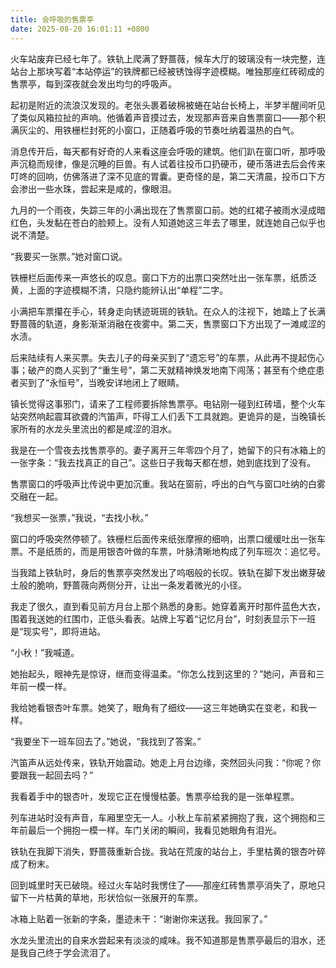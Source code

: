 ```yaml
---
title: 会呼吸的售票亭
date: 2025-08-20 16:01:11 +0800
---
```


火车站废弃已经七年了。铁轨上爬满了野蔷薇，候车大厅的玻璃没有一块完整，连站台上那块写着“本站停运”的铁牌都已经被锈蚀得字迹模糊。唯独那座红砖砌成的售票亭，每到深夜就会发出均匀的呼吸声。

起初是附近的流浪汉发现的。老张头裹着破棉被蜷在站台长椅上，半梦半醒间听见了类似风箱拉扯的声响。他循着声音摸过去，发现那声音来自售票窗口——那个积满灰尘的、用铁栅栏封死的小窗口，正随着呼吸的节奏吐纳着温热的白气。

消息传开后，每天都有好奇的人来看这座会呼吸的建筑。他们趴在窗口听，那呼吸声沉稳而规律，像是沉睡的巨兽。有人试着往投币口扔硬币，硬币落进去后会传来叮咚的回响，仿佛落进了深不见底的胃囊。更奇怪的是，第二天清晨，投币口下方会渗出一些水珠，尝起来是咸的，像眼泪。

九月的一个雨夜，失踪三年的小满出现在了售票窗口前。她的红裙子被雨水浸成暗红色，头发黏在苍白的脸颊上。没有人知道她这三年去了哪里，就连她自己似乎也说不清楚。

“我要买一张票。”她对窗口说。

铁栅栏后面传来一声悠长的叹息。窗口下方的出票口突然吐出一张车票，纸质泛黄，上面的字迹模糊不清，只隐约能辨认出“单程”二字。

小满把车票攥在手心，转身走向锈迹斑斑的铁轨。在众人的注视下，她踏上了长满野蔷薇的轨道，身影渐渐消融在夜雾中。第二天，售票窗口下方出现了一滩咸涩的水渍。

后来陆续有人来买票。失去儿子的母亲买到了“遗忘号”的车票，从此再不提起伤心事；破产的商人买到了“重生号”，第二天就精神焕发地南下闯荡；甚至有个绝症患者买到了“永恒号”，当晚安详地闭上了眼睛。

镇长觉得这事邪门，请来了工程师要拆除售票亭。电钻刚一碰到红砖墙，整个火车站突然响起震耳欲聋的汽笛声，吓得工人们丢下工具就跑。更诡异的是，当晚镇长家所有的水龙头里流出的都是咸涩的泪水。

我是在一个雪夜去找售票亭的。妻子离开三年零四个月了，她留下的只有冰箱上的一张字条：“我去找真正的自己”。这些日子我每天都在想，她到底找到了没有。

售票窗口的呼吸声比传说中更加沉重。我站在窗前，呼出的白气与窗口吐纳的白雾交融在一起。

“我想买一张票，”我说，“去找小秋。”

窗口的呼吸突然停顿了。铁栅栏后面传来纸张摩擦的细响，出票口缓缓吐出一张车票。不是纸质的，而是用银杏叶做的车票，叶脉清晰地构成了列车班次：追忆号。

当我踏上铁轨时，身后的售票亭突然发出了呜咽般的长叹。铁轨在脚下发出嫩芽破土般的脆响，野蔷薇向两侧分开，让出一条发着微光的小径。

我走了很久，直到看见前方月台上那个熟悉的身影。她穿着离开时那件蓝色大衣，围着我送她的红围巾，正低头看表。站牌上写着“记忆月台”，时刻表显示下一班是“现实号”，即将进站。

“小秋！”我喊道。

她抬起头，眼神先是惊讶，继而变得温柔。“你怎么找到这里的？”她问，声音和三年前一模一样。

我给她看银杏叶车票。她笑了，眼角有了细纹——这三年她确实在变老，和我一样。

“我要坐下一班车回去了。”她说，“我找到了答案。”

汽笛声从远处传来，铁轨开始震动。她走上月台边缘，突然回头问我：“你呢？你要跟我一起回去吗？”

我看着手中的银杏叶，发现它正在慢慢枯萎。售票亭给我的是一张单程票。

列车进站时没有声音，车厢里空无一人。小秋上车前紧紧拥抱了我，这个拥抱和三年前最后一个拥抱一模一样。车门关闭的瞬间，我看见她眼角有泪光。

铁轨在我脚下消失，野蔷薇重新合拢。我站在荒废的站台上，手里枯黄的银杏叶碎成了粉末。

回到城里时天已破晓。经过火车站时我愣住了——那座红砖售票亭消失了，原地只留下一片枯黄的草地，形状恰似一张展开的车票。

冰箱上贴着一张新的字条，墨迹未干：“谢谢你来送我。我回家了。”

水龙头里流出的自来水尝起来有淡淡的咸味。我不知道那是售票亭最后的泪水，还是我自己终于学会流泪了。
